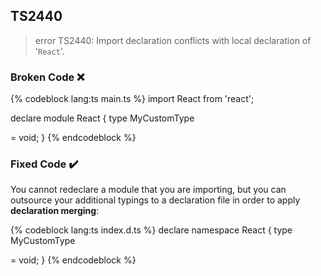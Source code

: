## TS2440

> error TS2440: Import declaration conflicts with local declaration of '`React`'.

### Broken Code ❌

<!-- prettier-ignore-start -->
{% codeblock lang:ts main.ts %}
import React from 'react';

declare module React {
  type MyCustomType<P> = void;
}
{% endcodeblock %}
<!-- prettier-ignore-end -->

### Fixed Code ✔️

You cannot redeclare a module that you are importing, but you can outsource your additional typings to a declaration file in order to apply **declaration merging**:

<!-- prettier-ignore-start -->
{% codeblock lang:ts index.d.ts %}
declare namespace React {
  type MyCustomType<P> = void;
}
{% endcodeblock %}
<!-- prettier-ignore-end -->
